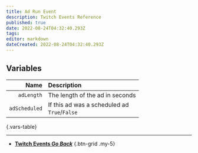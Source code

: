```yaml
---
title: Ad Run Event
description: Twitch Events Reference
published: true
date: 2022-08-24T04:32:40.293Z
tags: 
editor: markdown
dateCreated: 2022-08-24T04:32:40.293Z
---
```


## Variables
| Name | Description |
|-----:|:------------|
`adLength` | The length of the ad in seconds
`adScheduled` | If this ad was a scheduled ad <br> `True`/`False`
{.vars-table}

---

- [<i class="mdi mdi-chevron-left"></i>**Twitch Events *Go Back***](/en/Platforms/Twitch/Events)
{.btn-grid .my-5}